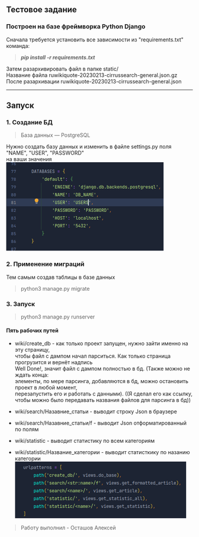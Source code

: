 ## Тестовое задание
### Построен на базе фреймворка Python Django 

 Сначала требуется установить все зависимости из "requirements.txt"  
команда:
 > **_pip install -r requirements.txt_**  

Затем разархивировать файл в папке static/  
Название файла ruwikiquote-20230213-cirrussearch-general.json.gz  
После разархивации ruwikiquote-20230213-cirrussearch-general.json
___

## Запуск

### 1. Создание БД 
> База данных — PostgreSQL  

Нужно создать базу данных и изменить в файле settings.py поля "NAME", "USER", "PASSWORD"   
на ваши значения  
![img.png](img.png)

### 2. Применение миграций
Тем самым создав таблицы в базе данных
> python3 manage.py migrate
### 3. Запуск
> python3 manage.py runserver
> 
#### Пять рабочих путей   
* wiki/create_db - как только проект запущен, нужно зайти именно на эту страницу,  
чтобы файл с дампом начал парситься. Как только страница прогрузится и вернёт надпись   
Well Done!, значит файл с дампом полностью в бд. (Также можно не ждать конца:   
элементы, по мере парсинга, добавляются в бд, можно остановить проект в любой момент,  
перезапустить его и работать с данными). ((Я сделал его как ссылку, чтобы можно было передавать названия файлов
для парсинга в бд))
  
* wiki/search/Назавние_статьи - выводит строку Json в браузере
* wiki/search/Назавние_статьи/f - выводит Json отформатированный по полям
* wiki/statistic - выводит статистику по всем категориям
* wiki/statistic/Название_категории - выводит статисткику по назанию категории
![img_1.png](img_1.png)

> Работу выполнил - Осташов Алексей
